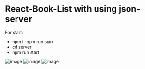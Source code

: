 # React-Book-List with using json-server
For start:
- npm i
-npm run start
- cd server
- npm run start

![image](https://user-images.githubusercontent.com/95698505/191064985-9d63647e-4704-4ebf-becc-8f7fc106bdb8.png)
![image](https://user-images.githubusercontent.com/95698505/191065150-8397fbf7-4b9a-4306-ae79-4371064f4aca.png)
![image](https://user-images.githubusercontent.com/95698505/191065951-0bc7a5e7-5723-4c7e-b644-c82ebbc24507.png)
